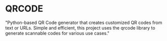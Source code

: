# QRCODE
"Python-based QR Code generator that creates customized QR codes from text or URLs. Simple and efficient, this project uses the qrcode library to generate scannable codes for various use cases."
